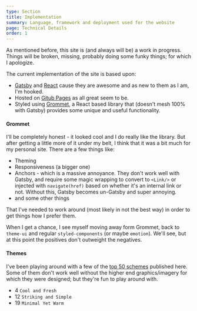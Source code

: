 ```yaml
---
type: Section
title: Implementation
summary: Language, framework and deployment used for the website
page: Technical Details
order: 1
---
```


As mentioned before, this site is (and always will be) a work in progress.  Things will be broken, missing, probably doing some funky things; for which I apologize.

The current implementation of the site is based upon:

- [Gatsby](https://www.gatsbyjs.com/) and [React](https://reactjs.org/) cause they are awesome and as new to them as I am, I'm hooked.
- Hosted on [Gitub Pages](https://pages.github.com/) as all great seem to be.
- Styled using [Grommet](https://v2.grommet.io/), a React based library that (doesn't mesh 100% with Gatsby) provides some unique and useful functionality.  

#### Grommet

I'll be completely honest - it looked cool and I do really like the library.  But after getting a little more of it under my belt, I think that it was a bit much for my personal site.  There are a few things like:

- Theming
- Responsiveness (a bigger one)
- Anchors - which is a massive annoyance.  They don't work well with Gatsby, and require some magic wrapping to convert to `<Link/>` or injected with `navigate(href)` based on whether it's an internal link or not.  Without this, Gatsby becomes un-Gatsby and super annoying.
- and some other things

That I've needed to work around (most likely in not the best way) in order to get things how I prefer them.

When I get a chance, I see myself moving away form Grommet, back to `theme-ui` and regular `styled-components` (or maybe `emotion`).  We'll see, but at this point the positives don't outweight the negatives.

#### Themes

I've been playing around with a few of the [top 50 schemes](https://visme.co/blog/website-color-schemes/) published here.   Some of them don't work well without the higher end graphics/imagery for which they were designed; but they're fun to play around with.

- 4 `Cool and Fresh`
- 12 `Striking and Simple`
- 19 `Minimal Yet Warm`

